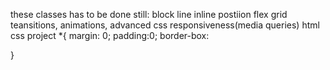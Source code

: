 these classes has to be done still:
block line 
inline
postiion
flex
grid
teansitions, animations,
advanced css
responsiveness(media queries)
html css project 
*{
  margin: 0;
  padding:0;
  border-box: 

}